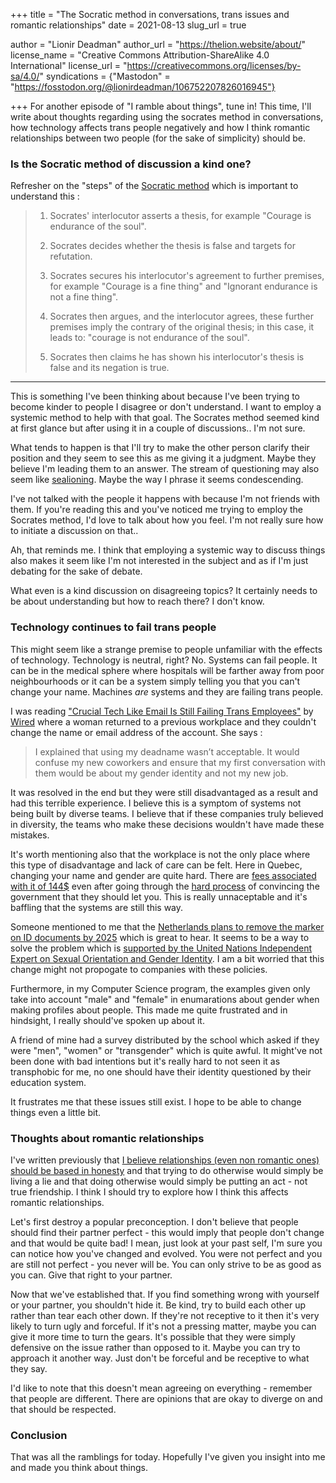 +++
title = "The Socratic method in conversations, trans issues and romantic relationships"
date = 2021-08-13
slug_url = true

author = "Lionir Deadman"
author_url = "https://thelion.website/about/"
license_name = "Creative Commons Attribution-ShareAlike 4.0 International"
license_url = "https://creativecommons.org/licenses/by-sa/4.0/"
syndications = {"Mastodon" = "https://fosstodon.org/@lionirdeadman/106752207826016945"}

+++
For another episode of "I ramble about things", tune in! This time, I'll write about thoughts
regarding using the socrates method in conversations, how technology affects trans people negatively
and how I think romantic relationships between two people (for the sake of simplicity) should be.
<!--more-->

### Is the Socratic method of discussion a kind one?

Refresher on the "steps" of the [Socratic method](https://en.wikipedia.org/wiki/Socratic_method) which is important to understand this : 

> 1. Socrates' interlocutor asserts a thesis, for example "Courage is endurance of the soul".
>
> 2. Socrates decides whether the thesis is false and targets for refutation.
>
> 3. Socrates secures his interlocutor's agreement to further premises, for example "Courage is a fine thing" and "Ignorant endurance is not a fine thing".
>
> 4. Socrates then argues, and the interlocutor agrees, these further premises imply the contrary of the original thesis; in this case, it leads to: "courage is not endurance of the soul".
>
> 5. Socrates then claims he has shown his interlocutor's thesis is false and its negation is true.

---

This is something I've been thinking about because I've been trying to become kinder to people I disagree or don't understand.
I want to employ a systemic method to help with that goal. The Socrates method seemed kind at first glance but after using it
in a couple of discussions.. I'm not sure.

What tends to happen is that I'll try to make the other person clarify their position and they seem to see this as me giving it a judgment.
Maybe they believe I'm leading them to an answer. The stream of questioning may also seem like [sealioning](https://en.wikipedia.org/wiki/Sealioning).
Maybe the way I phrase it seems condescending.

I've not talked with the people it happens with because I'm not friends with them. If you're reading this and you've noticed me trying to employ the Socrates method,
I'd love to talk about how you feel. I'm not really sure how to initiate a discussion on that..

Ah, that reminds me. I think that employing a systemic way to discuss things also makes it seem like I'm not interested in the subject and as if I'm just debating
for the sake of debate.

What even is a kind discussion on disagreeing topics? It certainly needs to be about understanding but how to reach there? I don't know.

### Technology continues to fail trans people

This might seem like a strange premise to people unfamiliar with the effects of technology. Technology is neutral, right? No.
Systems can fail people. It can be in the medical sphere where hospitals will be farther away from poor neighbourhoods or it can be a system simply
telling you that you can't change your name. Machines *are* systems and they are failing trans people.

I was reading ["Crucial Tech Like Email Is Still Failing Trans Employees"](https://www.wired.com/story/opinion-crucial-tech-like-email-is-still-failing-trans-employees) by [Wired](https://en.wikipedia.org/wiki/Wired_(magazine))
where a woman returned to a previous workplace and they couldn't change the name or email address of the account. She says :

> I explained that using my deadname wasn’t acceptable. It would confuse my new coworkers and ensure that my first conversation with them would be about my gender identity and not my new job.

It was resolved in the end but they were still disadvantaged as a result and had this terrible experience. I believe this is a symptom of systems not being
built by diverse teams. I believe that if these companies truly believed in diversity, the teams who make these decisions wouldn't have made these mistakes.

It's worth mentioning also that the workplace is not the only place where this type of disadvantage and lack of care can be felt. Here in Quebec, changing your name and gender
are quite hard. There are [fees associated with it of 144$](http://www.etatcivil.gouv.qc.ca/en/certificate-copy/processing-time.html#autresservices) even after going through
the [hard process](http://www.etatcivil.gouv.qc.ca/en/change-name.html) of convincing the government that they should let you. This is really unnaceptable and it's
baffling that the systems are still this way.

Someone mentioned to me that the [Netherlands plans to remove the marker on ID documents by 2025](https://www.hrw.org/news/2020/07/08/netherlands-sees-no-role-gender-marker-id-documents) which
is great to hear. It seems to be a way to solve the problem which is [supported by the United Nations Independent Expert on Sexual Orientation and Gender Identity](https://undocs.org/en/A/73/152).
I am a bit worried that this change might not propogate to companies with these policies.

Furthermore, in my Computer Science program, the examples given only take into account "male" and "female" in enumarations about gender when making profiles about people.
This made me quite frustrated and in hindsight, I really should've spoken up about it.

A friend of mine had a survey distributed by the school which asked if they were "men", "women" or "transgender" which is quite awful. It might've not been done with
bad intentions but it's really hard to not seen it as transphobic for me, no one should have their identity questioned by their education system.

It frustrates me that these issues still exist. I hope to be able to change things even a little bit.

### Thoughts about romantic relationships

I've written previously that [I believe relationships (even non romantic ones) should be based in honesty](/2018-05-14/) and that trying to do otherwise would simply be living a lie
and that doing otherwise would simply be putting an act - not true friendship. I think I should try to explore how I think this affects romantic relationships.

Let's first destroy a popular preconception. I don't believe that people should find their partner perfect - this would imply that people don't change and that
would be quite bad! I mean, just look at your past self, I'm sure you can notice how you've changed and evolved. You were not perfect and you are still not perfect - you
never will be. You can only strive to be as good as you can. Give that right to your partner.

Now that we've established that. If you find something wrong with yourself or your partner, you shouldn't hide it. Be kind, try to build each other up rather than
tear each other down. If they're not receptive to it then it's very likely to turn ugly and forceful. If it's not a pressing matter, maybe you can give
it more time to turn the gears. It's possible that they were simply defensive on the issue rather than opposed to it. Maybe you can try to approach it another way.
Just don't be forceful and be receptive to what they say.

I'd like to note that this doesn't mean agreeing on everything - remember that people are different. There are opinions that are okay to diverge on and that should be respected.

### Conclusion

That was all the ramblings for today. Hopefully I've given you insight into me and made you think about things.
